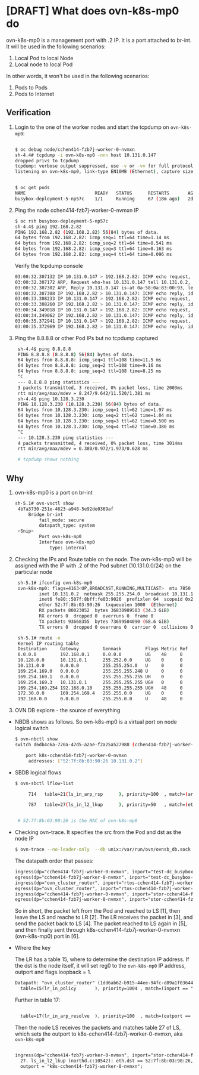 # [DRAFT] What does ovn-k8s-mp0 do

ovn-k8s-mp0 is a management port with .2 IP. It is a port attached to br-int. It will be used
in the following scenarios:

1. Local Pod to local Node
2. Local node to local Pod

In other words, it won't be used in the following scenarios:

1. Pods to Pods
2. Pods to Internet

## Verification

1. Login to the one of the worker nodes and start the tcpdump on `ovn-k8s-mp0`:

    ```bash

    $ oc debug node/cchen414-fzb7j-worker-0-nvmxn
    sh-4.4# tcpdump -i ovn-k8s-mp0 -nnn host 10.131.0.147
    dropped privs to tcpdump
    tcpdump: verbose output suppressed, use -v or -vv for full protocol decode
    listening on ovn-k8s-mp0, link-type EN10MB (Ethernet), capture size 262144 bytes

    ```

    ```bash

    $ oc get pods
    NAME                          READY   STATUS      RESTARTS       AGE     IP             NODE                            NOMINATED NODE   READINESS GATES
    busybox-deployment-5-np57c    1/1     Running     67 (18m ago)   2d19h   10.131.0.147   cchen414-fzb7j-worker-0-nvmxn   <none>           <none>

    ```

2. Ping the node cchen414-fzb7j-worker-0-nvmxn IP

    ```bash
    $ oc rsh busybox-deployment-5-np57c
    sh-4.4$ ping 192.168.2.82
    PING 192.168.2.82 (192.168.2.82) 56(84) bytes of data.
    64 bytes from 192.168.2.82: icmp_seq=1 ttl=64 time=1.14 ms
    64 bytes from 192.168.2.82: icmp_seq=2 ttl=64 time=0.541 ms
    64 bytes from 192.168.2.82: icmp_seq=3 ttl=64 time=0.163 ms
    64 bytes from 192.168.2.82: icmp_seq=4 ttl=64 time=0.096 ms

    ```

    Verify the tcpdump console

    ```bash
    03:00:32.307132 IP 10.131.0.147 > 192.168.2.82: ICMP echo request, id 2, seq 1, length 64
    03:00:32.307172 ARP, Request who-has 10.131.0.147 tell 10.131.0.2, length 28
    03:00:32.307302 ARP, Reply 10.131.0.147 is-at 0a:58:0a:83:00:93, length 28
    03:00:32.307308 IP 192.168.2.82 > 10.131.0.147: ICMP echo reply, id 2, seq 1, length 64
    03:00:33.308233 IP 10.131.0.147 > 192.168.2.82: ICMP echo request, id 2, seq 2, length 64
    03:00:33.308260 IP 192.168.2.82 > 10.131.0.147: ICMP echo reply, id 2, seq 2, length 64
    03:00:34.349018 IP 10.131.0.147 > 192.168.2.82: ICMP echo request, id 2, seq 3, length 64
    03:00:34.349062 IP 192.168.2.82 > 10.131.0.147: ICMP echo reply, id 2, seq 3, length 64
    03:00:35.372941 IP 10.131.0.147 > 192.168.2.82: ICMP echo request, id 2, seq 4, length 64
    03:00:35.372969 IP 192.168.2.82 > 10.131.0.147: ICMP echo reply, id 2, seq 4, length 64
    ```

3. Ping the 8.8.8.8 or other Pod IPs but no tcpdump captured

   ```bash
    sh-4.4$ ping 8.8.8.8
    PING 8.8.8.8 (8.8.8.8) 56(84) bytes of data.
    64 bytes from 8.8.8.8: icmp_seq=1 ttl=108 time=11.5 ms
    64 bytes from 8.8.8.8: icmp_seq=2 ttl=108 time=9.16 ms
    64 bytes from 8.8.8.8: icmp_seq=3 ttl=108 time=8.25 ms
    ^C
    --- 8.8.8.8 ping statistics ---
    3 packets transmitted, 3 received, 0% packet loss, time 2003ms
    rtt min/avg/max/mdev = 8.247/9.642/11.520/1.381 ms
    sh-4.4$ ping 10.128.3.230
    PING 10.128.3.230 (10.128.3.230) 56(84) bytes of data.
    64 bytes from 10.128.3.230: icmp_seq=1 ttl=62 time=1.97 ms
    64 bytes from 10.128.3.230: icmp_seq=2 ttl=62 time=1.04 ms
    64 bytes from 10.128.3.230: icmp_seq=3 ttl=62 time=0.500 ms
    64 bytes from 10.128.3.230: icmp_seq=4 ttl=62 time=0.380 ms
    ^C
    --- 10.128.3.230 ping statistics ---
    4 packets transmitted, 4 received, 0% packet loss, time 3014ms
    rtt min/avg/max/mdev = 0.380/0.972/1.973/0.628 ms

    # tcpdump shows nothing
   ```

## Why

1. ovn-k8s-mp0 is a port on br-int

   ```bash
   sh-5.1# ovs-vsctl show
    4b7a3730-251e-4623-a948-5e92de0369af
        Bridge br-int
            fail_mode: secure
            datapath_type: system
    <Snip>
            Port ovn-k8s-mp0
            Interface ovn-k8s-mp0
                type: internal

   ```

2. Checking the IPs and Route table on the node. The ovn-k8s-mp0 will be assigned with the IP
   with .2 of the Pod subnet (10.131.0.0/24) on the particular node

   ```bash
    sh-5.1# ifconfig ovn-k8s-mp0
    ovn-k8s-mp0: flags=4163<UP,BROADCAST,RUNNING,MULTICAST>  mtu 7850
            inet 10.131.0.2  netmask 255.255.254.0  broadcast 10.131.1.255
            inet6 fe80::507f:8bff:fe03:9026  prefixlen 64  scopeid 0x20<link>
            ether 52:7f:8b:03:90:26  txqueuelen 1000  (Ethernet)
            RX packets 80023052  bytes 36830989503 (34.3 GiB)
            RX errors 0  dropped 0  overruns 0  frame 0
            TX packets 93668355  bytes 73699504090 (68.6 GiB)
            TX errors 0  dropped 0 overruns 0  carrier 0  collisions 0

    sh-5.1# route -n
    Kernel IP routing table
    Destination     Gateway         Genmask         Flags Metric Ref    Use Iface
    0.0.0.0         192.168.0.1     0.0.0.0         UG    48     0        0 br-ex
    10.128.0.0      10.131.0.1      255.252.0.0     UG    0      0        0 ovn-k8s-mp0
    10.131.0.0      0.0.0.0         255.255.254.0   U     0      0        0 ovn-k8s-mp0
    169.254.169.0   0.0.0.0         255.255.255.248 U     0      0        0 br-ex
    169.254.169.1   0.0.0.0         255.255.255.255 UH    0      0        0 br-ex
    169.254.169.3   10.131.0.1      255.255.255.255 UGH   0      0        0 ovn-k8s-mp0
    169.254.169.254 192.168.0.10    255.255.255.255 UGH   48     0        0 br-ex
    172.30.0.0      169.254.169.4   255.255.0.0     UG    0      0        0 br-ex
    192.168.0.0     0.0.0.0         255.255.0.0     U     48     0        0 br-ex
   ```

3. OVN DB explore - the source of everything

* NBDB shows as follows. So ovn-k8s-mp0 is a virtual port on node logical switch

   ```bash
   $ ovn-nbctl show
   switch d6db4c6a-720a-47d5-a2ae-f2a25a527988 (cchen414-fzb7j-worker-0-nvmxn)

       port k8s-cchen414-fzb7j-worker-0-nvmxn
        addresses: ["52:7f:8b:03:90:26 10.131.0.2"]
   ```

* SBDB logical flows

  ```bash
  $ ovn-sbctl lflow-list

       714   table=21(ls_in_arp_rsp      ), priority=100  , match=(arp.tpa == 10.131.0.2 && arp.op == 1 && inport == "k8s-cchen414-fzb7j-worker-0-nvmxn"),         action=(next;)

       787   table=27(ls_in_l2_lkup      ), priority=50   , match=(eth.dst == 52:7f:8b:03:90:26), action=(outport = "k8s-cchen414-fzb7j-worker-0-nvmxn"; output;)


   # 52:7f:8b:03:90:26 is the MAC of ovn-k8s-mp0
  ```

* Checking ovn-trace. It specifies the src from the Pod and dst as the node IP

    ```bash
    $ ovn-trace --no-leader-only  --db unix:/var/run/ovn/ovnsb_db.sock cchen414-fzb7j-worker-0-nvmxn 'inport=="test-dc_busybox-deployment-5-np57c" && eth.src==0a:58:0a:83:00:93 && eth.dst==0a:58:0a:83:00:01 && ip4.src==10.131.0.147 && ip4.dst==192.168.2.82 && ip.ttl==64 && tcp.dst==80 && tcp.src==52888'

    ```

    The datapath order that passes:

    ```txt
    ingress(dp="cchen414-fzb7j-worker-0-nvmxn", inport="test-dc_busybox-deployment-5-np57c") [1]
    egress(dp="cchen414-fzb7j-worker-0-nvmxn", inport="test-dc_busybox-deployment-5-np57c",  outport="stor-cchen414-fzb7j-worker-0-nvmxn") [2]
    ingress(dp="ovn_cluster_router", inport="rtos-cchen414-fzb7j-worker-0-nvmxn")[3]
    egress(dp="ovn_cluster_router", inport="rtos-cchen414-fzb7j-worker-0-nvmxn", outport="rtos-cchen414-fzb7j-worker-0-nvmxn") [4]
    ingress(dp="cchen414-fzb7j-worker-0-nvmxn", inport="stor-cchen414-fzb7j-worker-0-nvmxn")[5]
    egress(dp="cchen414-fzb7j-worker-0-nvmxn", inport="stor-cchen414-fzb7j-worker-0-nvmxn", outport="k8s-cchen414-fzb7j-worker-0-nvmxn")[6]

    ```

    So in short, the packet left from the Pod and reached to LS [1], then leave the LS and reache
    to LR [2]. The LR receives the packet in [3], and send the packet back to LS [4]. The packet
    reached to LS again in [5], and then finally sent through k8s-cchen414-fzb7j-worker-0-nvmxn
    (ovn-k8s-mp0) port in [6].

* Where the key

  The LR has a table 15, where to determine the destination IP address. If the dst is the node
  itself, it will set reg0 to the `ovn-k8s-mp0` IP address, outport and flags.loopback = 1.

  ```txt
  Datapath: "ovn_cluster_router" (1dd6ab62-b915-44ee-94fc-d89a1f03644a)  Pipeline: egress
    table=15(lr_in_policy       ), priority=1004 , match=(inport == "rtos-cchen414-fzb7j-worker-0-nvmxn" && ip4.dst == 192.168.2.82 /* cchen414-fzb7j-worker-0-nvmxn */), action=(reg0 = 10.131.0.2; reg1 = 10.131.0.1; eth.src = 0a:58:0a:83:00:01; outport = "rtos-cchen414-fzb7j-worker-0-nvmxn"; flags.loopback = 1; reg8[0..15] = 0; next;)
  ```

   Further in table 17:

   ```txt

     table=17(lr_in_arp_resolve  ), priority=100  , match=(outport == "rtos-cchen414-fzb7j-worker-0-nvmxn" && reg0 == 10.131.0.2), action=(eth.dst = 52:7f:8b:03:90:26; next;)

   ```

   Then the node LS receives the packets and matches table 27 of LS, which sets the outport
   to k8s-cchen414-fzb7j-worker-0-nvmxn, aka `ovn-k8s-mp0`

   ```txt

   ingress(dp="cchen414-fzb7j-worker-0-nvmxn", inport="stor-cchen414-fzb7j-worker-0-nvmxn")
     27. ls_in_l2_lkup (northd.c:10542): eth.dst == 52:7f:8b:03:90:26, priority 50, uuid 462957d9
     outport = "k8s-cchen414-fzb7j-worker-0-nvmxn";

   ```
